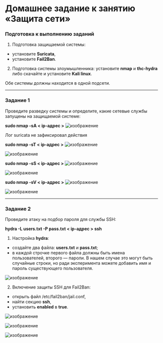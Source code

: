 # Домашнее задание к занятию «Защита сети»

### Подготовка к выполнению заданий

1. Подготовка защищаемой системы:

- установите **Suricata**,
- установите **Fail2Ban**.

2. Подготовка системы злоумышленника: установите **nmap** и **thc-hydra** либо скачайте и установите **Kali linux**.

Обе системы должны находится в одной подсети.

------

### Задание 1

Проведите разведку системы и определите, какие сетевые службы запущены на защищаемой системе:

**sudo nmap -sA < ip-адрес >**
![изображение](https://github.com/user-attachments/assets/f05eb030-2fa1-4f9a-a540-934c504d63d0)

Лог suricata не зафиксировал действия

**sudo nmap -sT < ip-адрес >**
![изображение](https://github.com/user-attachments/assets/f52b9d65-64f0-447c-b15e-0f8e30ddf3a5)

![изображение](https://github.com/user-attachments/assets/38903214-8c1e-4148-9684-02b77d1aa44b)

**sudo nmap -sS < ip-адрес >**
![изображение](https://github.com/user-attachments/assets/d1c8e36c-dc14-480b-8c5f-808e8ff4572c)

![изображение](https://github.com/user-attachments/assets/ae500564-e664-48c2-ad1c-f925aa4a4434)

**sudo nmap -sV < ip-адрес >**
![изображение](https://github.com/user-attachments/assets/8dac8af1-8453-400e-b8fe-63eb6512383c)

![изображение](https://github.com/user-attachments/assets/fb39dea9-2e81-4090-9edb-4a3c50a74b14)

------

### Задание 2

Проведите атаку на подбор пароля для службы SSH:

**hydra -L users.txt -P pass.txt < ip-адрес > ssh**

1. Настройка **hydra**: 
 
 - создайте два файла: **users.txt** и **pass.txt**;
 - в каждой строчке первого файла должны быть имена пользователей, второго — пароли. В нашем случае это могут быть случайные строки, но ради эксперимента можете добавить имя и пароль существующего пользователя.

![изображение](https://github.com/user-attachments/assets/1fd80623-43e0-401b-822a-b3e01fba4261)

2. Включение защиты SSH для Fail2Ban:

-  открыть файл /etc/fail2ban/jail.conf,
-  найти секцию **ssh**,
-  установить **enabled**  в **true**.

![изображение](https://github.com/user-attachments/assets/9385b2e2-caca-4403-9af0-95ab4fe14ea1)

![изображение](https://github.com/user-attachments/assets/5656a7ea-2ca1-4d3b-8015-38a132aff6a4)

![изображение](https://github.com/user-attachments/assets/7e59273e-bec1-4d8e-919c-e460b97aae07)
